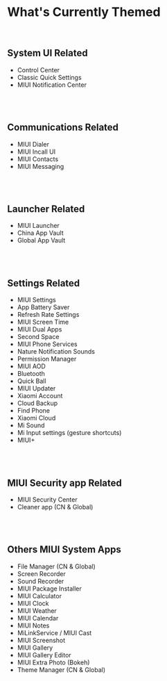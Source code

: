 # What's Currently Themed

<br/>

## System UI Related

- Control Center
- Classic Quick Settings
- MIUI Notification Center

<br/><br/>

## Communications Related

- MIUI Dialer 
- MIUI Incall UI
- MIUI Contacts
- MIUI Messaging

<br/><br/>

## Launcher Related

- MIUI Launcher
- China App Vault
- Global App Vault

<br/><br/>

## Settings Related

- MIUI Settings
- App Battery Saver
- Refresh Rate Settings
- MIUI Screen Time
- MIUI Dual Apps
- Second Space
- MIUI Phone Services
- Nature Notification Sounds
- Permission Manager
- MIUI AOD
- Bluetooth
- Quick Ball
- MIUI Updater
- Xiaomi Account
- Cloud Backup
- Find Phone
- Xiaomi Cloud
- Mi Sound
- Mi Input settings (gesture shortcuts)
- MIUI+

<br/><br/>

## MIUI Security app Related

- MIUI Security Center
- Cleaner app (CN & Global)

<br/><br/>

## Others MIUI System Apps

- File Manager (CN & Global)
- Screen Recorder 
- Sound Recorder
- MIUI Package Installer
- MIUI Calculator
- MIUI Clock
- MIUI Weather
- MIUI Calendar
- MIUI Notes
- MiLinkService / MIUI Cast
- MIUI Screenshot
- MIUI Gallery
- MIUI Gallery Editor
- MIUI Extra Photo (Bokeh)
- Theme Manager (CN & Global)
